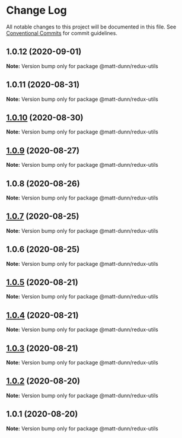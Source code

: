 # Change Log

All notable changes to this project will be documented in this file.
See [Conventional Commits](https://conventionalcommits.org) for commit guidelines.

## 1.0.12 (2020-09-01)

**Note:** Version bump only for package @matt-dunn/redux-utils





## 1.0.11 (2020-08-31)

**Note:** Version bump only for package @matt-dunn/redux-utils





## [1.0.10](https://github.com/matt-dunn/packages/compare/@matt-dunn/redux-utils@1.0.9...@matt-dunn/redux-utils@1.0.10) (2020-08-30)

**Note:** Version bump only for package @matt-dunn/redux-utils





## [1.0.9](https://github.com/matt-dunn/packages/compare/@matt-dunn/redux-utils@1.0.8...@matt-dunn/redux-utils@1.0.9) (2020-08-27)

**Note:** Version bump only for package @matt-dunn/redux-utils





## 1.0.8 (2020-08-26)

**Note:** Version bump only for package @matt-dunn/redux-utils





## [1.0.7](https://github.com/matt-dunn/packages/compare/@matt-dunn/redux-utils@1.0.6...@matt-dunn/redux-utils@1.0.7) (2020-08-25)

**Note:** Version bump only for package @matt-dunn/redux-utils





## 1.0.6 (2020-08-25)

**Note:** Version bump only for package @matt-dunn/redux-utils





## [1.0.5](https://github.com/matt-dunn/packages/compare/@matt-dunn/redux-utils@1.0.4...@matt-dunn/redux-utils@1.0.5) (2020-08-21)

**Note:** Version bump only for package @matt-dunn/redux-utils





## [1.0.4](https://github.com/matt-dunn/packages/compare/@matt-dunn/redux-utils@1.0.3...@matt-dunn/redux-utils@1.0.4) (2020-08-21)

**Note:** Version bump only for package @matt-dunn/redux-utils





## [1.0.3](https://github.com/matt-dunn/packages/compare/@matt-dunn/redux-utils@1.0.2...@matt-dunn/redux-utils@1.0.3) (2020-08-21)

**Note:** Version bump only for package @matt-dunn/redux-utils





## [1.0.2](https://github.com/matt-dunn/packages/compare/@matt-dunn/redux-utils@1.0.1...@matt-dunn/redux-utils@1.0.2) (2020-08-20)

**Note:** Version bump only for package @matt-dunn/redux-utils





## 1.0.1 (2020-08-20)

**Note:** Version bump only for package @matt-dunn/redux-utils
